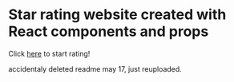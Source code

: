 # Star rating website created with React components and props

Click [here](https://NoahMiller4.github.io/star_rating/) to start rating!

accidentaly deleted readme may 17, just reuploaded.
